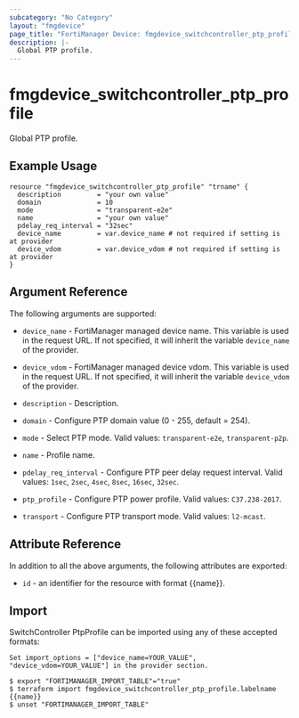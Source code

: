 ```yaml
---
subcategory: "No Category"
layout: "fmgdevice"
page_title: "FortiManager Device: fmgdevice_switchcontroller_ptp_profile"
description: |-
  Global PTP profile.
---
```


# fmgdevice_switchcontroller_ptp_profile
Global PTP profile.

## Example Usage

```hcl
resource "fmgdevice_switchcontroller_ptp_profile" "trname" {
  description         = "your own value"
  domain              = 10
  mode                = "transparent-e2e"
  name                = "your own value"
  pdelay_req_interval = "32sec"
  device_name         = var.device_name # not required if setting is at provider
  device_vdom         = var.device_vdom # not required if setting is at provider
}
```

## Argument Reference


The following arguments are supported:

* `device_name` - FortiManager managed device name. This variable is used in the request URL. If not specified, it will inherit the variable `device_name` of the provider.
* `device_vdom` - FortiManager managed device vdom. This variable is used in the request URL. If not specified, it will inherit the variable `device_vdom` of the provider.

* `description` - Description.
* `domain` - Configure PTP domain value (0 - 255, default = 254).
* `mode` - Select PTP mode. Valid values: `transparent-e2e`, `transparent-p2p`.

* `name` - Profile name.
* `pdelay_req_interval` - Configure PTP peer delay request interval. Valid values: `1sec`, `2sec`, `4sec`, `8sec`, `16sec`, `32sec`.

* `ptp_profile` - Configure PTP power profile. Valid values: `C37.238-2017`.

* `transport` - Configure PTP transport mode. Valid values: `l2-mcast`.



## Attribute Reference

In addition to all the above arguments, the following attributes are exported:
* `id` - an identifier for the resource with format {{name}}.

## Import

SwitchController PtpProfile can be imported using any of these accepted formats:
```
Set import_options = ["device_name=YOUR_VALUE", "device_vdom=YOUR_VALUE"] in the provider section.

$ export "FORTIMANAGER_IMPORT_TABLE"="true"
$ terraform import fmgdevice_switchcontroller_ptp_profile.labelname {{name}}
$ unset "FORTIMANAGER_IMPORT_TABLE"
```


